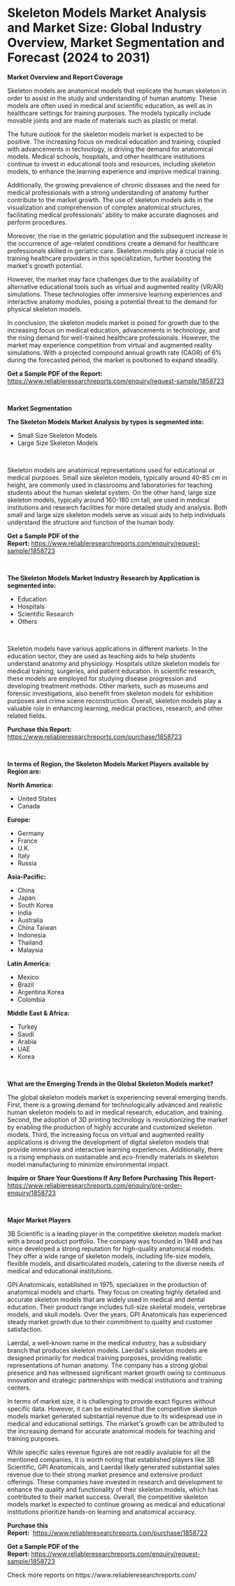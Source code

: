 <p><h1>Skeleton Models Market Analysis and Market Size: Global Industry Overview, Market Segmentation and Forecast (2024 to 2031)</h1></p><p><strong>Market Overview and Report Coverage</strong></p>
<p><p>Skeleton models are anatomical models that replicate the human skeleton in order to assist in the study and understanding of human anatomy. These models are often used in medical and scientific education, as well as in healthcare settings for training purposes. The models typically include movable joints and are made of materials such as plastic or metal.</p><p>The future outlook for the skeleton models market is expected to be positive. The increasing focus on medical education and training, coupled with advancements in technology, is driving the demand for anatomical models. Medical schools, hospitals, and other healthcare institutions continue to invest in educational tools and resources, including skeleton models, to enhance the learning experience and improve medical training.</p><p>Additionally, the growing prevalence of chronic diseases and the need for medical professionals with a strong understanding of anatomy further contribute to the market growth. The use of skeleton models aids in the visualization and comprehension of complex anatomical structures, facilitating medical professionals' ability to make accurate diagnoses and perform procedures.</p><p>Moreover, the rise in the geriatric population and the subsequent increase in the occurrence of age-related conditions create a demand for healthcare professionals skilled in geriatric care. Skeleton models play a crucial role in training healthcare providers in this specialization, further boosting the market's growth potential.</p><p>However, the market may face challenges due to the availability of alternative educational tools such as virtual and augmented reality (VR/AR) simulations. These technologies offer immersive learning experiences and interactive anatomy modules, posing a potential threat to the demand for physical skeleton models.</p><p>In conclusion, the skeleton models market is poised for growth due to the increasing focus on medical education, advancements in technology, and the rising demand for well-trained healthcare professionals. However, the market may experience competition from virtual and augmented reality simulations. With a projected compound annual growth rate (CAGR) of 6% during the forecasted period, the market is positioned to expand steadily.</p></p>
<p><strong>Get a Sample PDF of the Report:</strong> <a href="https://www.reliableresearchreports.com/enquiry/request-sample/1858723">https://www.reliableresearchreports.com/enquiry/request-sample/1858723</a></p>
<p>&nbsp;</p>
<p><strong>Market Segmentation</strong></p>
<p><strong>The Skeleton Models Market Analysis by types is segmented into:</strong></p>
<p><ul><li>Small Size Skeleton Models</li><li>Large Size Skeleton Models</li></ul></p>
<p>&nbsp;</p>
<p><p>Skeleton models are anatomical representations used for educational or medical purposes. Small size skeleton models, typically around 40-85 cm in height, are commonly used in classrooms and laboratories for teaching students about the human skeletal system. On the other hand, large size skeleton models, typically around 160-180 cm tall, are used in medical institutions and research facilities for more detailed study and analysis. Both small and large size skeleton models serve as visual aids to help individuals understand the structure and function of the human body.</p></p>
<p><strong>Get a Sample PDF of the Report:</strong>&nbsp;<a href="https://www.reliableresearchreports.com/enquiry/request-sample/1858723">https://www.reliableresearchreports.com/enquiry/request-sample/1858723</a></p>
<p>&nbsp;</p>
<p><strong>The Skeleton Models Market Industry Research by Application is segmented into:</strong></p>
<p><ul><li>Education</li><li>Hospitals</li><li>Scientific Research</li><li>Others</li></ul></p>
<p>&nbsp;</p>
<p><p>Skeleton models have various applications in different markets. In the education sector, they are used as teaching aids to help students understand anatomy and physiology. Hospitals utilize skeleton models for medical training, surgeries, and patient education. In scientific research, these models are employed for studying disease progression and developing treatment methods. Other markets, such as museums and forensic investigations, also benefit from skeleton models for exhibition purposes and crime scene reconstruction. Overall, skeleton models play a valuable role in enhancing learning, medical practices, research, and other related fields.</p></p>
<p><strong>Purchase this Report:</strong>&nbsp; <a href="https://www.reliableresearchreports.com/purchase/1858723">https://www.reliableresearchreports.com/purchase/1858723</a></p>
<p>&nbsp;</p>
<p><strong>In terms of Region, the Skeleton Models Market Players available by Region are:</strong></p>
<p>
    <p> <strong> North America: </strong>
        <ul>
            <li>United States</li>
            <li>Canada</li>
        </ul>
        </p> 
    <p> <strong> Europe: </strong>
        <ul>
            <li>Germany</li>
            <li>France</li>
            <li>U.K.</li>
            <li>Italy</li>
            <li>Russia</li>
        </ul>
        </p> 
    <p> <strong> Asia-Pacific: </strong>
        <ul>
            <li>China</li>
            <li>Japan</li>
            <li>South Korea</li>
            <li>India</li>
            <li>Australia</li>
            <li>China Taiwan</li>
            <li>Indonesia</li>
            <li>Thailand</li>
            <li>Malaysia</li>
        </ul>
        </p> 
    <p> <strong> Latin America: </strong>
        <ul>
            <li>Mexico</li>
            <li>Brazil</li>
            <li>Argentina Korea</li>
            <li>Colombia</li>
        </ul>
        </p> 
    <p> <strong> Middle East & Africa: </strong>
        <ul>
            <li>Turkey</li>
            <li>Saudi</li>
            <li>Arabia</li>
            <li>UAE</li>
            <li>Korea</li>
        </ul>
    </p>
    </p>
<p>&nbsp;</p>
<p><strong>What are the Emerging Trends in the Global Skeleton Models market?</strong></p>
<p><p>The global skeleton models market is experiencing several emerging trends. First, there is a growing demand for technologically advanced and realistic human skeleton models to aid in medical research, education, and training. Second, the adoption of 3D printing technology is revolutionizing the market by enabling the production of highly accurate and customized skeleton models. Third, the increasing focus on virtual and augmented reality applications is driving the development of digital skeleton models that provide immersive and interactive learning experiences. Additionally, there is a rising emphasis on sustainable and eco-friendly materials in skeleton model manufacturing to minimize environmental impact.</p></p>
<p><strong>Inquire or Share Your Questions If Any Before Purchasing This Report</strong>- <a href="https://www.reliableresearchreports.com/enquiry/pre-order-enquiry/1858723">https://www.reliableresearchreports.com/enquiry/pre-order-enquiry/1858723</a></p>
<p>&nbsp;</p>
<p><strong>Major Market Players</strong></p>
<p><p>3B Scientific is a leading player in the competitive skeleton models market with a broad product portfolio. The company was founded in 1948 and has since developed a strong reputation for high-quality anatomical models. They offer a wide range of skeleton models, including life-size models, flexible models, and disarticulated models, catering to the diverse needs of medical and educational institutions.</p><p>GPI Anatomicals, established in 1975, specializes in the production of anatomical models and charts. They focus on creating highly detailed and accurate skeleton models that are widely used in medical and dental education. Their product range includes full-size skeletal models, vertebrae models, and skull models. Over the years, GPI Anatomicals has experienced steady market growth due to their commitment to quality and customer satisfaction.</p><p>Laerdal, a well-known name in the medical industry, has a subsidiary branch that produces skeleton models. Laerdal's skeleton models are designed primarily for medical training purposes, providing realistic representations of human anatomy. The company has a strong global presence and has witnessed significant market growth owing to continuous innovation and strategic partnerships with medical institutions and training centers.</p><p>In terms of market size, it is challenging to provide exact figures without specific data. However, it can be estimated that the competitive skeleton models market generated substantial revenue due to its widespread use in medical and educational settings. The market's growth can be attributed to the increasing demand for accurate anatomical models for teaching and training purposes.</p><p>While specific sales revenue figures are not readily available for all the mentioned companies, it is worth noting that established players like 3B Scientific, GPI Anatomicals, and Laerdal likely generated substantial sales revenue due to their strong market presence and extensive product offerings. These companies have invested in research and development to enhance the quality and functionality of their skeleton models, which has contributed to their market success. Overall, the competitive skeleton models market is expected to continue growing as medical and educational institutions prioritize hands-on learning and anatomical accuracy.</p></p>
<p><strong>Purchase this Report:</strong>&nbsp;&nbsp;<a href="https://www.reliableresearchreports.com/purchase/1858723">https://www.reliableresearchreports.com/purchase/1858723</a></p>
<p></p>
<p><strong>Get a Sample PDF of the Report:</strong>&nbsp;<a href="https://www.reliableresearchreports.com/enquiry/request-sample/1858723">https://www.reliableresearchreports.com/enquiry/request-sample/1858723</a></p>
<p>Check more reports on https://www.reliableresearchreports.com/</p>
